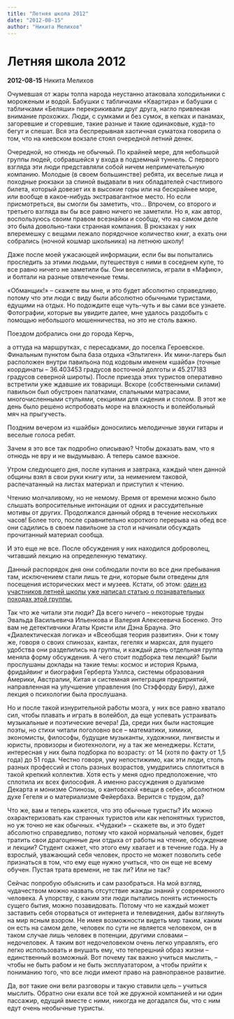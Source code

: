 ```yaml
---
title: "Летняя школа 2012"
date: "2012-08-15"
author: "Никита Мелихов"
---
```


# Летняя школа 2012

**2012-08-15** Никита Мелихов

Очумевшая от жары толпа народа неустанно атаковала холодильники с мороженым и водой. Бабушки с табличками «Квартира» и бабушки с табличками «Беляши» перекрикивали друг друга, нагло привлекая внимание прохожих. Люди, с сумками и без сумок, в кепках и панамах, загоревшие и сгоревшие, такие разные и такие одинаковые, куда-то бегут и спешат. Вся эта беспрерывная хаотичная суматоха говорила о том, что на киевском вокзале стоял очередной летний денек.

Очередной, но отнюдь не обычный. По крайней мере, для небольшой группы людей, собравшейся у входа в подземный туннель. С первого взгляда эти люди представляли собой ничем непримечательную компанию. Молодые (в своем большинстве) ребята, их веселые лица и походные рюкзаки за спиной выдавали в них обладателей счастливого билета, который довезет их в высокие горы или на бескрайнее море, или вообще в какое-нибудь экстравагантное место. Но если присмотреться, вы смогли бы заметить, что… Впрочем, со второго и третьего взгляда вы бы все равно ничего не заметили. Но я, как автор, воспользуюсь своим правом всезнайки и сообщу, что на самом деле это была довольно-таки странная компания. В рюкзаках у них вперемешку с вещами лежало порядочное количество книг, а ехать они собрались (ночной кошмар школьника) на летнюю школу!

Даже после моей ужасающей информации, если бы вы попытались проследить за этими людьми, путешествуя с ними в соседнем купе, то все равно ничего не заметили бы. Они веселились, играли в «Мафию», и болтали на разные отвлеченные темы.

 «Обманщик!» – скажете вы мне, и это будет абсолютно справедливо, потому что эти люди с виду были абсолютно обычными туристами, едущими на отдых. Но подождите еще чуть-чуть и вы сами все узнаете. Фотографии, которые вы увидите далее, мне удалось раздобыть с помощью небольшого мошенничества, но это не столь важно.

Поездом добрались они до города Керчь,

а оттуда на маршрутках, с пересадками, до поселка Героевское. Финальным пунктом была база отдыха «Эльтиген». Их мини-лагерь был расположен внутри павильона под кодовым именем «шайба» (точные координаты – 36.403453 градусов восточной долготы и 45.217183 градусов северной широты). После приезда этих туристов оперативно встретили уже ждавшие их товарищи. Вскоре (собственными силами) павильон был обустроен палатками, спальными матрасами, многочисленными стульями, секциями для сидения и столом. В этот же день было решено испробовать море на влажность и волейбольный мяч на прыгучесть.

Поздним вечером из «шайбы» доносились мелодичные звуки гитары и веселые голоса ребят.

Зачем я это все так подробно описываю? Чтобы доказать вам, что я отнюдь не вру и не выдумываю. А теперь самое важное.

Утром следующего дня, после купания и завтрака, каждый член данной общины взял в свои руки книгу или, за неимением таковой, распечатанный на листах материал и приступил к чтению.

Чтению молчаливому, но не немому. Время от времени можно было слышать вопросительные интонации от одних и рассудительные мотивы от других. Продолжался данный обряд в течение нескольких часов! Более того, после сравнительно короткого перерыва на обед все они садились в своем павильоне за стол и начинали обсуждать прочитанный материал сообща.

И это еще не все. После обсуждения у них находился доброволец, читавший лекцию на определенную тематику.

Данный распорядок дня они соблюдали почти во все дни пребывания там, исключением стали лишь те дни, которые были отведены для посещения исторических мест и музеев. Кстати, об этом: [один из участников летней школы уже написал статью о познавательных походах этой группы.](/5761.html)

Так что же читали эти люди? Да всего ничего – некоторые труды Эвальда Васильевича Ильенкова и Валерия Алексеевича Босенко. Это вам не детективчики Агаты Кристи или Дэна Брауна. Это «Диалектическая логика» и «Всеобщая теория развития». Они к тому же, говоря о своих спинозах, кантах, гегелях и марксах, для пущего удобства они разделились на группы, и каждый день отдельная группа меняла форму обсуждения. А чего стоит подборка тем лекций? Были прослушаны доклады на такие темы: космос и история Крыма, фридайвинг и биография Герберта Уэллса, системы образования Америки, Австралии, Китая и системная интеграция предприятий, направленная на улучшение управления (по Стэффорду Биру), даже лекция о психологии была прослушана.

Но и после такой изнурительной работы мозга, у них все равно хватало сил, чтобы плавать и играть в волейбол, да еще успевать устраивать музыкальные и поэтические вечера! Да, среди них были настоящие поэты, но стихи читали поголовно все – математики, химики, экономисты, философы, будущие музыканты, художники, лингвисты и юристы, провизоры и биотехнологи, ну а так же менеджеры. Кстати, интересная у них была подборка по возрасту: от 14 (хотя по факту от 1,5 года) до 51 года. Честно говоря, уму непостижимо, как эти люди, столь разных профессий и столь разных возрастов, умудрились сплотиться в такой крепкий коллектив. Хотя есть у меня одно предположение, что сплотила их всех философия. А именно рассуждения о дуализме Декарта и монизме Спинозы, о кантовской «вещи в себе», абсолютном духе Гегеля и о материализме Фейербаха. Верится с трудом, да?

Что же, вам и теперь кажется, что это обычные туристы? Их можно охарактеризовать как странных туристов или как непонятных туристов, но уж точно не как обычных. «Чудаки!» – скажете вы, и это будет абсолютно справедливо, потому что какой нормальный человек, будет тратить свои драгоценные дни отдыха от работы на чтение, обсуждение и лекции? Студент скажет, что этого ему хватает и в течение года. Ну а взрослый, уважающий себя человек, просто не может позволить себе признаться в том, что ему еще нужно учиться, что он еще не всему обучен. Пустая трата времени, не так ли? Или не так?

Сейчас попробую объяснить и сам разобраться. На мой взгляд, чудачеством можно назвать отсутствие жажды знаний у современного человека. А упорству, с каким эти люди пытались понять истинность сущего бытия, можно позавидовать. Потому что не каждый может заставить себя оторваться от интернета и телевидения, дабы взглянуть на мир ясным взором. Не имея возможности видеть мир таким, каким он есть на самом деле, человек по сути не является человеком, он в таком случае лишь человек в потенции, другими словами – недочеловек. А таким вот недочеловеком очень легко управлять, его легко использовать и внушать ему, что теперешний образ жизни – единственный возможный. Вот почему так важно учиться мыслить, – чтобы не быть рабом и не быть эксплуататором, а чтобы прийти к пониманию того, что все люди имеют право на равноправное развитие.

Да, вот такие они вели разговоры и такую ставили цель – учиться мыслить. Обратно они ехали все той же дружной компанией и ни один пассажир, едущий вместе с ними, никогда не догадался бы, что с ним едут очень необычные туристы.
